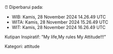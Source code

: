 ⏰ Diperbarui pada:
- WIB: Kamis, 28 November 2024 14.26.49 UTC
- WITA: Kamis, 28 November 2024 15.26.49 UTC
- WIT: Kamis, 28 November 2024 16.26.49 UTC

Kutipan Inspiratif:
"My life,My rules My Attitude!!!"


Kategori: attitude

